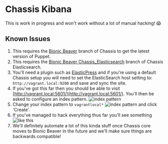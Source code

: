 # Chassis Kibana

This is work in progress and won't work without a lot of manual hacking! 😱

## Known Issues
1. This requires the [Bionic Beaver](https://github.com/Chassis/Chassis/tree/531-bionic-beaver-support) branch of Chassis to get the latest version of Puppet.
1. This requires the [Bionic Beaver Chassis_Elasticsearch](https://github.com/Chassis/Chassis_Elasticsearch/pull/14) branch of Chassis Elasticsearch.
1. You'll need a plugin such as [ElasticPress](https://wordpress.org/plugins/elasticpress/) and if you're using a default Chassis setup you will need to set the ElasticSearch host setting to: `http://vagrant.local:9200` and save and sync the site.
1. If you've got this far then you should be able to visit [http://vagrant.local:5601/](http://vagrant.local:5601/). You'll then be asked to configure an index pattern. ![index pattern](https://bronsons-captured.s3.amazonaws.com/Kibana_2018-08-19_20-16-19.png)
1. Change your index pattern to `vagrantlocal*` ![index pattern](https://bronsons-captured.s3.amazonaws.com/Kibana_2018-08-19_20-20-10.png) and click 'Create'.
1. If you've managed to hack everything thus far you'll see something ![like this](https://bronsons-captured.s3.amazonaws.com/Kibana_2018-08-19_20-21-34.png)
1. We'll definitely automate a lot of this kinda stuff once Chassis core moves to Bionic Beaver in the future and we'll make sure things are backwards compatible!
